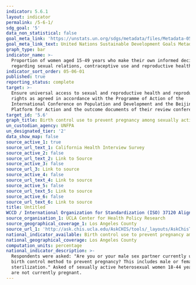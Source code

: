 ```yaml
---
indicator: 5.6.1
layout: indicator
permalink: /5-6-1/
sdg_goal: '5'
data_non_statistical: false
goal_meta_link: 'https://unstats.un.org/sdgs/metadata/files/Metadata-05-06-01.pdf'
goal_meta_link_text: United Nations Sustainable Development Goals Metadata (pdf 634kB)
graph_type: bar
indicator_name: >-
  Proportion of women aged 15-49 years who make their own informed decisions
  regarding sexual relations, contraceptive use and reproductive health care
indicator_sort_order: 05-06-01
published: true
reporting_status: complete
target: >-
  Ensure universal access to sexual and reproductive health and reproductive
  rights as agreed in accordance with the Programme of Action of the
  International Conference on Population and Development and the Beijing
  Platform for Action and the outcome documents of their review conferences
target_id: '5.6'
graph_title: Birth control use to prevent pregnancy among sexually active females
un_custodian_agency: UNFPA
un_designated_tier: '2'
data_show_map: false
source_active_1: true
source_url_text_1: California Health Interview Survey
source_active_2: false
source_url_text_2: Link to Source
source_active_3: false
source_url_3: Link to source
source_active_4: false
source_url_text_4: Link to source
source_active_5: false
source_url_text_5: Link to source
source_active_6: false
source_url_text_6: Link to source
title: Untitled
WCCD / International Organization for Standardization (ISO) 37120 Alignment: Aligns to WCCD 12.3 - Number of Physicians per 100k population
source_organisation_1: UCLA Center for Health Policy Research
source_geographical_coverage_1: Los Angeles County
source_url_1: 'http://ask.chis.ucla.edu/AskCHIS/tools/_layouts/AskChisTool/home.aspx#/results'
national_indicator_available: Birth control use to prevent pregnancy among sexually active females
national_geographical_coverage: Los Angeles County
computation_units: percentage
national_indicator_description: >-
  Respondents were asked: "Are you or your male sex partner currently using a
  birth control method to prevent pregnancy? This includes male or female
  sterilization." Asked of sexually active heterosexual women 18-44 years who
  are not currently pregnant.
---
```

